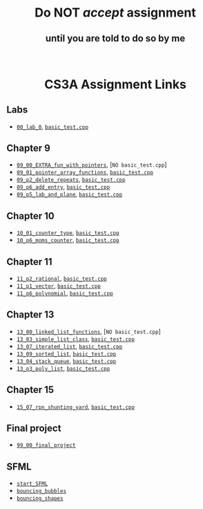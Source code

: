 # <p align="center">Do NOT _accept_ assignment </p>

## <p align="center">until you are told to do so by me</p>

<br/>

# <p align="center">CS3A Assignment Links</p>


## Labs

- [`00_lab_0`](https://classroom.github.com/a/kk1kb4Ne), [`basic_test.cpp`](basic_tests/00_lab_0/basic_test.cpp)<br />


## Chapter 9

- [`09_00_EXTRA_fun_with_pointers`](), [`NO basic_test.cpp`]<br />
- [`09_01_pointer_array_functions`](https://classroom.github.com/a/45WayU5_), [`basic_test.cpp`](basic_tests/09_01_pointer_array_functions/basic_test.cpp)<br />
- [`09_p2_delete_repeats`](https://classroom.github.com/a/FtIOrYhs), [`basic_test.cpp`](basic_tests/09_p2_delete_repeats/basic_test.cpp)<br />
- [`09_p6_add_entry`](https://classroom.github.com/a/lbZU9bOM), [`basic_test,cpp`](basic_tests/09_p6_add_entry/basic_test.cpp)<br />
- [`09_p5_lab_and_plane`](https://classroom.github.com/a/j4M04cBJ), [`basic_test.cpp`](basic_tests/09_p5_lab_and_plane/basic_test.cpp)<br />


## Chapter 10

- [`10_01_counter_type`](https://classroom.github.com/a/26nhNR2i), [`basic_test.cpp`](basic_tests/10_01_counter_type/basic_test.cpp)<br />
- [`10_p6_moms_counter`](https://classroom.github.com/a/rkyf-f_J), [`basic_test.cpp`](basic_tests/10_p6_moms_counter/basic_test.cpp)<br />


## Chapter 11

- [`11_p2_rational`](https://classroom.github.com/a/ixAXqqJR), [`basic_test.cpp`](basic_tests/11_p2_rational/basic_test.cpp)<br />
- [`11_p1_vector`](https://classroom.github.com/a/OkCDKcOM), [`basic_test.cpp`](basic_tests/11_p1_vector/basic_test.cpp)<br />
- [`11_p6_polynomial`](https://classroom.github.com/a/ciTm8wKV), [`basic_test.cpp`](basic_tests/11_p6_polynomial/basic_test.cpp)<br />


## Chapter 13

- [`13_00_linked_list_functions`](), [`NO basic_test.cpp`]<br />
- [`13_03_simple_list_class`](), [`basic_test.cpp`](basic_tests/13_03_simple_list_class/basic_test.cpp)<br />
- [`13_07_iterated_list`](), [`basic_test.cpp`](basic_tests/13_07_iterated_list/basic_test.cpp)<br />
- [`13_09_sorted_list`](), [`basic_test.cpp`](basic_tests/13_09_sorted_list/basic_test.cpp)<br />
- [`13_04_stack_queue`](), [`basic_test.cpp`](basic_tests/13_04_stack_queue/basic_test.cpp)<br />
- [`13_p3_poly_list`](), [`basic_test.cpp`](basic_tests/13_p3_poly_list/basic_test.cpp)<br />


## Chapter 15

- [`15_07_rpn_shunting_yard`](), [`basic_test.cpp`](basic_tests/15_07_rpn_shunting_yard/basic_test.cpp)<br />

## Final project

- [`99_00_final_project`]()<br />


## SFML

- [`start_SFML`]()<br />
- [`bouncing_bubbles`]()<br />
- [`bouncing_shapes`]()<br />
